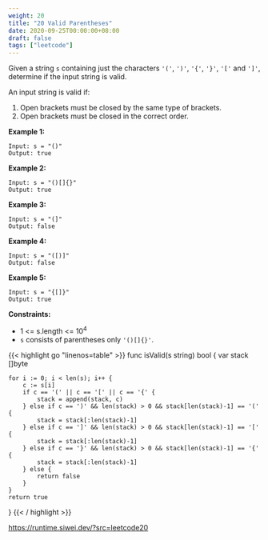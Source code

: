 ```yaml
---
weight: 20
title: "20 Valid Parentheses"
date: 2020-09-25T00:00:00+08:00
draft: false
tags: ["leetcode"]
---
```


Given a string `s` containing just the characters `'('`, `')'`, `'{'`, `'}'`, `'['` and `']'`, determine if the input string is valid.

An input string is valid if:

1. Open brackets must be closed by the same type of brackets.
2. Open brackets must be closed in the correct order.

**Example 1:**
```
Input: s = "()"
Output: true
```

**Example 2:**
```
Input: s = "()[]{}"
Output: true
```

**Example 3:**
```
Input: s = "(]"
Output: false
```

**Example 4:**
```
Input: s = "([)]"
Output: false
```

**Example 5:**
```
Input: s = "{[]}"
Output: true
```

**Constraints:**

- 1 <= s.length <= 10<sup>4</sup>
- `s` consists of parentheses only `'()[]{}'`.

<div class="tabs"></div>
<div class="tab-content">
<div id="golang" class="lang">
{{< highlight go "linenos=table" >}}
func isValid(s string) bool {
    var stack []byte

    for i := 0; i < len(s); i++ {
        c := s[i]
        if c == '(' || c == '[' || c == '{' {
            stack = append(stack, c)
        } else if c == ')' && len(stack) > 0 && stack[len(stack)-1] == '(' {
            stack = stack[:len(stack)-1]
        } else if c == ']' && len(stack) > 0 && stack[len(stack)-1] == '[' {
            stack = stack[:len(stack)-1]
        } else if c == '}' && len(stack) > 0 && stack[len(stack)-1] == '{' {
            stack = stack[:len(stack)-1]
        } else {
            return false
        }
    }
    return true
}
{{< / highlight >}}
</div>
<div id="runtime" class="lang">
    <div class="code-link">
        <a href="https://runtime.siwei.dev/?src=leetcode20" target="_blank">https://runtime.siwei.dev/?src=leetcode20</a>
    </div>
</div>
</div>
